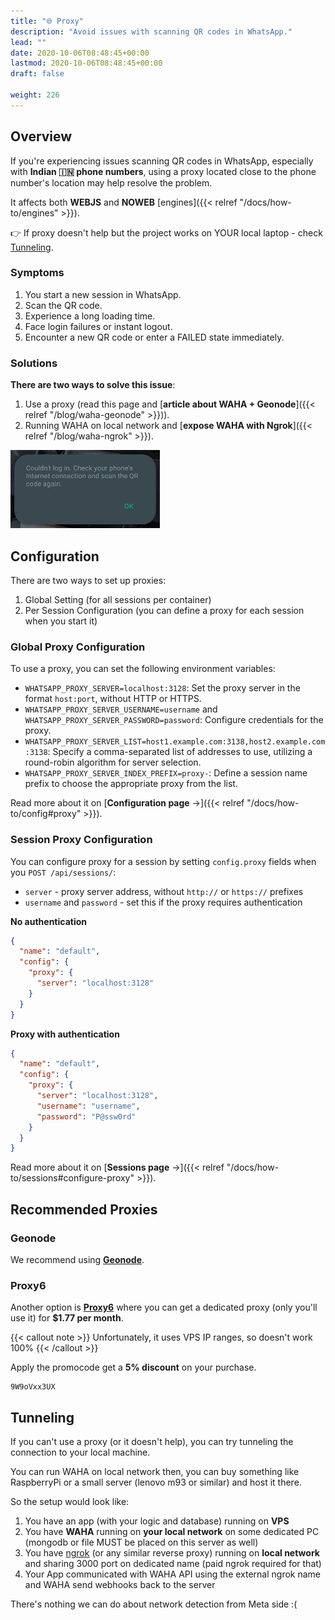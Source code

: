 ```yaml
---
title: "🌐 Proxy"
description: "Avoid issues with scanning QR codes in WhatsApp."
lead: ""
date: 2020-10-06T08:48:45+00:00
lastmod: 2020-10-06T08:48:45+00:00
draft: false

weight: 226
---
```


## Overview
If you're experiencing issues scanning QR codes in WhatsApp, especially with **Indian 🇮🇳 phone numbers**,
using a proxy located close to the phone number's location may help resolve the problem.

It affects both **WEBJS** and **NOWEB** [engines]({{< relref "/docs/how-to/engines" >}}).

👉 If proxy doesn't help but the project works on YOUR local laptop - check [Tunneling](#tunneling).

### Symptoms
1. You start a new session in WhatsApp.
2. Scan the QR code.
3. Experience a long loading time.
4. Face login failures or instant logout.
5. Encounter a new QR code or enter a FAILED state immediately.

### Solutions
**There are two ways to solve this issue**:
1. Use a proxy (read this page and [**article about WAHA + Geonode**]({{< relref "/blog/waha-geonode" >}})).
2. Running WAHA on local network and [**expose WAHA with Ngrok**]({{< relref "/blog/waha-ngrok" >}}).

<div class="text-center">

  ![WhatsApp - could not login](could-not-login.png)

</div>

## Configuration
There are two ways to set up proxies:
1. Global Setting (for all sessions per container)
2. Per Session Configuration (you can define a proxy for each session when you start it)

### Global Proxy Configuration
To use a proxy, you can set the following environment variables:

- `WHATSAPP_PROXY_SERVER=localhost:3128`: Set the proxy server in the format `host:port`, without HTTP or HTTPS.
- `WHATSAPP_PROXY_SERVER_USERNAME=username` and `WHATSAPP_PROXY_SERVER_PASSWORD=password`: Configure credentials for the proxy.
- `WHATSAPP_PROXY_SERVER_LIST=host1.example.com:3138,host2.example.com:3138`: Specify a comma-separated list of addresses to use, utilizing a round-robin algorithm for server selection.
- `WHATSAPP_PROXY_SERVER_INDEX_PREFIX=proxy-`: Define a session name prefix to choose the appropriate proxy from the list.

Read more about it on [**Configuration page** ->]({{< relref "/docs/how-to/config#proxy" >}}).

### Session Proxy Configuration
You can configure proxy for a session by setting `config.proxy` fields when you `POST /api/sessions/`:
- `server` - proxy server address, without `http://` or `https://` prefixes
- `username` and `password` - set this if the proxy requires authentication


**No authentication**
```json
{
  "name": "default",
  "config": {
    "proxy": {
      "server": "localhost:3128"
    }
  }
}
```

**Proxy with authentication**
```json
{
  "name": "default",
  "config": {
    "proxy": {
      "server": "localhost:3128",
      "username": "username",
      "password": "P@ssw0rd"
    }
  }
}
```
Read more about it on [**Sessions page** ->]({{< relref "/docs/how-to/sessions#configure-proxy" >}}).


## Recommended Proxies

### Geonode
We recommend using <b><a href="https://geonode.com/invite/90920" target="_blank">Geonode</a></b>.

### Proxy6
Another option is <b><a href="https://proxy6.net/en/?r=628046" target="_blank">Proxy6</a></b>
where you can get a dedicated proxy (only you'll use it) for **$1.77 per month**.

{{< callout note >}}
    Unfortunately, it uses VPS IP ranges, so doesn't work 100%
{{< /callout >}}

Apply the promocode get a **5% discount** on your purchase.
```
9W9oVxx3UX
```



## Tunneling
If you can't use a proxy (or it doesn't help), you can try tunneling the connection to your local machine.

You can run WAHA on local network then, you can buy something like RaspberryPi or a small server (lenovo m93 or similar) and host it there.

So the setup would look like:
1. You have an app (with your logic and database) running on **VPS**
2. You have **WAHA** running on **your local network** on some dedicated PC (mongodb or file MUST be placed on this server as well)
3. You have [ngrok](https://ngrok.com/) (or any similar reverse proxy) running on **local network** and sharing 3000 port on dedicated name (paid ngrok required for that)
4. Your App communicated with WAHA API using the external ngrok name and WAHA send webhooks back to the server

There's nothing we can do about network detection from Meta side :(


